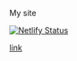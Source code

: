 My site

[![Netlify Status](https://api.netlify.com/api/v1/badges/5c28ab79-a5f5-473e-9beb-95a3a91f00ee/deploy-status)](https://app.netlify.com/sites/flishqa/deploys)

[link](https://flishqa.netlify.app/)
